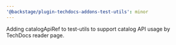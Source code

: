 ```yaml
---
'@backstage/plugin-techdocs-addons-test-utils': minor
---
```


Adding catalogApiRef to test-utils to support catalog API usage by TechDocs reader page.
